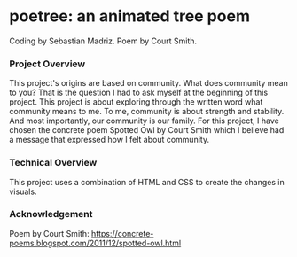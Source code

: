 # poetree: an animated tree poem

Coding by Sebastian Madriz. Poem by Court Smith.

### Project Overview

This project's origins are based on community. What does community mean to you? That is the question I had to ask myself at the beginning of this project. This project is about exploring through the written word what community means to me. To me, community is about strength and stability. And most importantly, our community is our family. For this project, I have chosen the concrete poem Spotted Owl by Court Smith which I believe had a message that expressed how I felt about community.

### Technical Overview

This project uses a combination of HTML and CSS to create the changes in visuals.

### Acknowledgement

Poem by Court Smith: https://concrete-poems.blogspot.com/2011/12/spotted-owl.html
